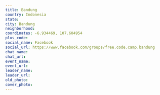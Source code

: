 ```yaml
---
title: Bandung
country: Indonesia
state: 
city: Bandung
neighborhood: 
coordinates: -6.934469, 107.604954
plus_code:
social_name: Facebook
social_url: https://www.facebook.com/groups/free.code.camp.bandung
chat_name:
chat_url:
event_name:
event_url:
leader_name:
leader_url:
old_photo: 
cover_photo:
---
```

